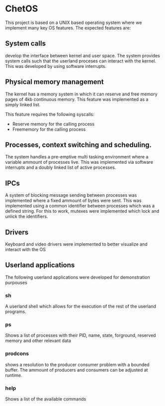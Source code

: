# ChetOS
This project is based on a UNIX based operating system where we implement many key OS features. The expected features are:

## System calls
develop the interface between kernel and user space. The system provides system calls such that the userland proceses can interact with the kernel. This was developed by using software interrupts.

## Physical memory management
The kernel has a memory system in which it can reserve and free memory pages of 4kb continuous memory. This feature was implemented as a simply linked list.

This feature requires the following syscalls:
   - Reserve memory for the calling process
   - Freememory for the calling process
   
## Processes, context switching and scheduling. 
The system handles a pre-emptive multi tasking environment where a variable ammount of processes live. This was implemented via software interrupts and a doubly linked list of active processes.

## IPCs
A system of blocking message sending between processes was implemented where a fixed ammount of bytes were sent. This was implemented using a common identifier between processes which was a defined string. For this to work, mutexes were implemented which lock and unlick the identifiers.

## Drivers
Keyboard and video drivers were implemented to better visualize and interact with the OS

## Userland applications

The following userland applications were developed for demonstration purpouses

### sh 
A userland shell which allows for the execution of the rest of the userland programs.

### ps 
Shows a list of processes with their PID, name, state, forground, reserved memory and other relevant data

### prodcons
shows a resolution to the producer consumer problem with a bounded buffer. The ammount of producers and consumers can be adjusted at runtime.

### help
Shows a list of the available commands
